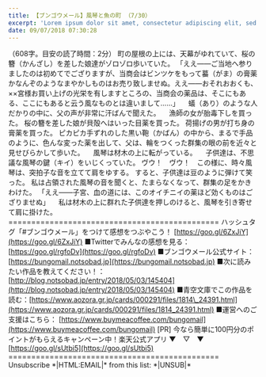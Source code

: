 ```yaml
---
title: 【ブンゴウメール】風琴と魚の町 （7/30）
excerpt: 'Lorem ipsum dolor sit amet, consectetur adipiscing elit, sed do eiusmod tempor incididunt ut labore et dolore magna aliqua. Praesent elementum facilisis leo vel fringilla est ullamcorper eget. At imperdiet dui accumsan sit amet nulla facilisi morbi tempus.'
date: 09/07/2018 07:30:28
---
```


（608字。目安の読了時間：2分） 町の屋根の上には、天幕がゆれていて、桜の簪（かんざし）を差した娘達がゾロゾロ歩いていた。 「ええ――ご当地へ参りましたのは初めてでござりますが、当商会はビンツケをもって蟇（がま）の膏薬かなんぞのようなまやかしものはお売り致しませぬ。ええ――おそれおおくも、××宮様お買い上げの光栄を有しますところの、当商会の薬品は、そこにもある、ここにもあると云う風なものとは違いまして……」 　蟻（あり）のような人だかりの中に、父の声が非常に汗ばんで聞えた。 　漁師の女が胎毒下しを買った。 桜の簪を差した娘が貝殻へはいった目薬を買った。 荷揚げの男が打ち身の膏薬を買った。 ピカピカ手ずれのした黒い鞄（かばん）の中から、まるで手品のように、色んな変った薬を出して、父は、輪をつくった群集の眼の前を近々と見せびらかして歩いた。 　風琴は材木の上に転がっている。 　子供達は、不思議な風琴の鍵（キイ）をいじくっていた。 ヴウ！　ヴウ！　この様に、時々風琴は、突拍子な音を立てて肩をゆする。 すると、子供達は豆のように弾けて笑った。 私は占領された風琴の音を聞くと、たまらなくなって、群集の足をかきわけた。 「ええ――子宮、血の道には、このオイチニイの薬ほど効くものはござりませぬ」 　私は材木の上に群れた子供達を押しのけると、風琴を引き寄せて肩に掛けた。 ============================================== ハッシュタグ「#ブンゴウメール」をつけて感想をつぶやこう！ [https://goo.gl/6ZxJiY](https://goo.gl/6ZxJiY) ■Twitterでみんなの感想を見る：[https://goo.gl/rgfoDv](https://goo.gl/rgfoDv) ■ブンゴウメール公式サイト：[https://bungomail.notsobad.jp](https://bungomail.notsobad.jp) ■次に読みたい作品を教えてください！：[http://blog.notsobad.jp/entry/2018/05/03/145404](http://blog.notsobad.jp/entry/2018/05/03/145404) ■青空文庫でこの作品を読む：[https://www.aozora.gr.jp/cards/000291/files/1814\_24391.html](https://www.aozora.gr.jp/cards/000291/files/1814_24391.html) ■運営へのご支援はこちら： [https://www.buymeacoffee.com/bungomail](https://www.buymeacoffee.com/bungomail) \[PR\] 今なら簡単に100円分のポイントがもらえるキャンペーン中！楽天公式アプリ ▼　▽　▼ [https://goo.gl/sUtbi5](https://goo.gl/sUtbi5) ============================================== Unsubscribe \*|HTML:EMAIL|\* from this list: \*|UNSUB|\*